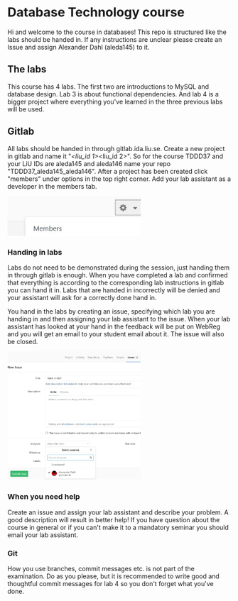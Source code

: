 # Database Technology course
Hi and welcome to the course in databases!
This repo is structured like the labs should be handed in.
If any instructions are unclear please create an Issue and assign Alexander Dahl (aleda145) to it.

## The labs
This course has 4 labs. The first two are introductions to MySQL and database design.
Lab 3 is about functional dependencies.
And lab 4 is a bigger project where everything you've learned in the three previous labs will be used.

## Gitlab
All labs should be handed in through gitlab.ida.liu.se. 
Create a new project in gitlab and name it "<Course Code>_<liu_id 1>_<liu_id 2>". So for the course TDDD37 and your LiU IDs are aleda145 and aleda146 name your repo "TDDD37_aleda145_aleda146".
After a project has been created click "members" under options in the top right corner. 
Add your lab assistant as a developer in the members tab.

<img src="/clarifying_pictures/members.jpg"  width="300">


### Handing in labs
Labs do not need to be demonstrated during the session, just handing them in through gitlab is enough. 
When you have completed a lab and confirmed that everything is according to the corresponding lab instructions in gitlab you can hand it in.
Labs that are handed in incorrectly will be denied and your assistant will ask for a correctly done hand in. 

You hand in the labs by creating an issue, specifying which lab you are handing in and then assigning your lab assistant to the issue.
When your lab assistant has looked at your hand in the feedback will be put on WebReg and you will get an email to your student email about it. The issue will also be closed. 

<img src="/clarifying_pictures/issue.jpg"  width="300">

### When you need help
Create an issue and assign your lab assistant and describe your problem. A good description will result in better help!
If you have question about the course in general or if you can't make it to a mandatory seminar you should email your lab assistant.

### Git
How you use branches, commit messages etc. is not part of the examination. Do as you please, but it is recommended to write good and thoughtful commit messages for lab 4 so you don't forget what you've done. 



